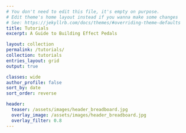 ```yaml
---
# You don't need to edit this file, it's empty on purpose.
# Edit theme's home layout instead if you wanna make some changes
# See: https://jekyllrb.com/docs/themes/#overriding-theme-defaults
title: Tutorials
excerpt: A Guide to Building Effect Pedals

layout: collection
permalink: /tutorials/
collection: tutorials
entries_layout: grid
output: true

classes: wide
author_profile: false
sort_by: date
sort_order: reverse

header:
  teaser: /assets/images/header_breadboard.jpg
  overlay_image: /assets/images/header_breadboard.jpg
  overlay_filter: 0.8
---
```

